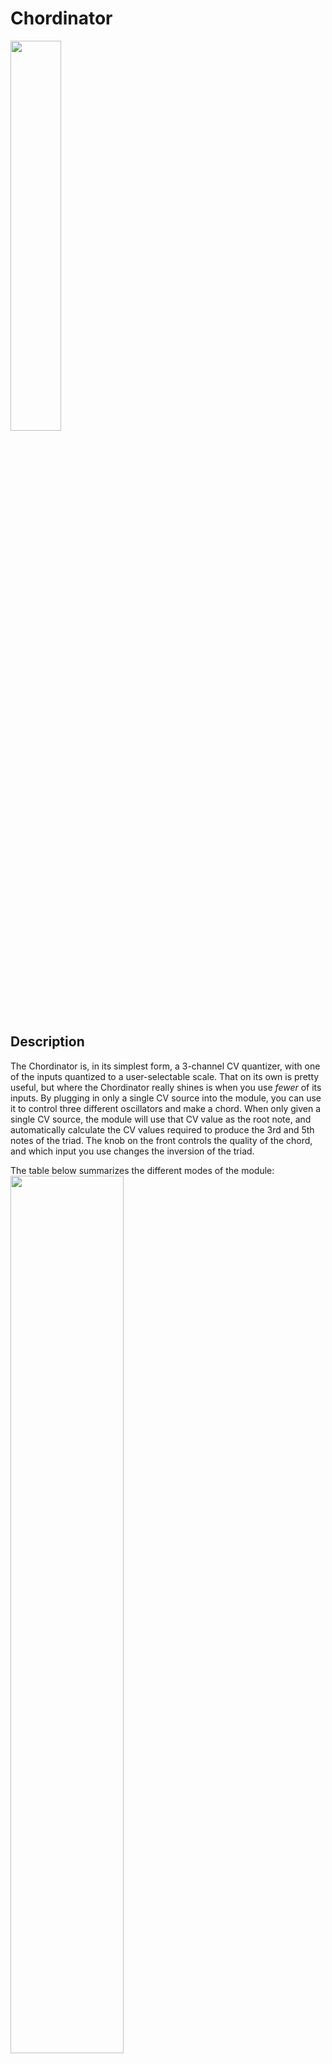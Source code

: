 # Chordinator  
<img src="https://github.com/user-attachments/assets/3af476db-6143-4e2b-9fe9-a4880dcf00f1" width=40% height=40%>

## Description
The Chordinator is, in its simplest form, a 3-channel CV quantizer, with one of the inputs quantized to a user-selectable scale.
That on its own is pretty useful, but where the Chordinator really shines is when you use _fewer_ of its inputs. By plugging in
only a single CV source into the module, you can use it to control three different oscillators and make a chord. When only given
a single CV source, the module will use that CV value as the root note, and automatically calculate the CV values required to
produce the 3rd and 5th notes of the triad. The knob on the front controls the quality of the chord, and which input you use
changes the inversion of the triad.

The table below summarizes the different modes of the module:  
<img src="https://github.com/user-attachments/assets/462b81ea-bcb6-4c29-a0aa-948481f1331a" width=60% height=60%>

The custom scale that the "main" input is quantized to is selected and displayed via the 12 illuminated push buttons on the front
panel. You can use the buttons to create your own custom scale, or you can press and hold one of the buttons to change the key to
that note automatically.

The push button LEDs automatically show the chosen scale and which notes are being played. Notes that are currently being played 
are fully on, notes that are "allowed" are dimmed, and notes that are not allowed are fully off.

## Module Information
### Features:
- 3 inputs, 3 outputs
- 12 TET, V/oct tuning
- 0-5V input range
- 0-5V (5 octave) output range
- 1 input quantized to custom equal-temperament scale
- Chord quality control
- Chord inversion control
- Analog input overvoltage protection
- RC low-pass filters on inputs
- Digital input filtering

### Power Requirements: 
~60mA +5V

### Files
- Arduino .ino file
- KiCad .sch schematic file
- Circuit diagram .pdf file
- *I am not including PCB files at this time, as my system is 2U and would require extensive rework to fit in a traditional Eurorack
  system. You will have to make your own for now.

